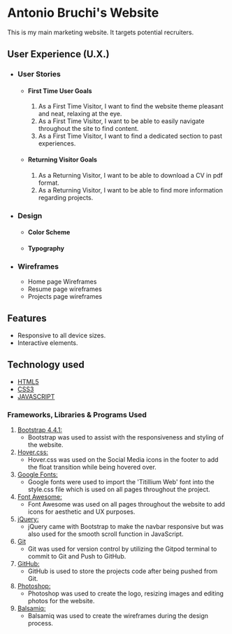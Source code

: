 # Antonio Bruchi's Website
This is my main marketing website. It targets potential recruiters.

## User Experience (U.X.)

-   ### User Stories

    -   #### First Time User Goals

        1. As a First Time Visitor, I want to find the website theme pleasant and neat, relaxing at the eye.
        2. As a First Time Visitor, I want to be able to easily navigate throughout the site to find content.
        3. As a First Time Visitor, I want to find a dedicated section to past experiences.

    -   #### Returning Visitor Goals

        1. As a Returning Visitor, I want to be able to download a CV in pdf format.
        2. As a Returning Visitor, I want to be able to find more information regarding projects.

-   ### Design

    -   #### Color Scheme
    -   #### Typography

-   ### Wireframes

    -   Home page Wireframes
    -   Resume page wireframes
    -   Projects page wireframes

## Features

- Responsive to all device sizes.
- Interactive elements.

## Technology used

- [HTML5](https://en.wikipedia.org/wiki/HTML5)
- [CSS3](https://en.wikipedia.org/wiki/Cascading_Style_Sheets)
- [JAVASCRIPT]()

### Frameworks, Libraries & Programs Used

1. [Bootstrap 4.4.1:](https://getbootstrap.com/docs/4.4/getting-started/introduction/)
    - Bootstrap was used to assist with the responsiveness and styling of the website.
1. [Hover.css:](https://ianlunn.github.io/Hover/)
    - Hover.css was used on the Social Media icons in the footer to add the float transition while being hovered over.
1. [Google Fonts:](https://fonts.google.com/)
    - Google fonts were used to import the 'Titillium Web' font into the style.css file which is used on all pages throughout the project.
1. [Font Awesome:](https://fontawesome.com/)
    - Font Awesome was used on all pages throughout the website to add icons for aesthetic and UX purposes.
1. [jQuery:](https://jquery.com/)
    - jQuery came with Bootstrap to make the navbar responsive but was also used for the smooth scroll function in JavaScript.
1. [Git](https://git-scm.com/)
    - Git was used for version control by utilizing the Gitpod terminal to commit to Git and Push to GitHub.
1. [GitHub:](https://github.com/)
    - GitHub is used to store the projects code after being pushed from Git.
1. [Photoshop:](https://www.adobe.com/ie/products/photoshop.html)
    - Photoshop was used to create the logo, resizing images and editing photos for the website.
1. [Balsamiq:](https://balsamiq.com/)
    - Balsamiq was used to create the wireframes during the design process.
